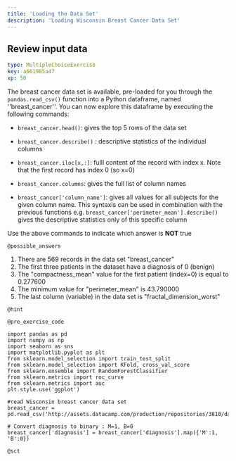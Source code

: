 ```yaml
---
title: 'Loading the Data Set'
description: 'Loading Wisconsin Breast Cancer Data Set'
---
```


## Review input data

```yaml
type: MultipleChoiceExercise
key: a661985a47
xp: 50
```

The breast cancer data set is available, pre-loaded for you through the `pandas.read_csv()` function into a Python dataframe, named ''breast_cancer''. You can now explore this dataframe by executing the following commands:

- `breast_cancer.head()`: gives the top 5 rows of the data set

- `breast_cancer.describe()` : descriptive statistics of the individual columns

- `breast_cancer.iloc[x,:]`: fulll content of the record with index x. Note that the first record has index 0 (so x=0)

- `breast_cancer.columns`: gives the full list of column names

- `breast_cancer['column_name']`: gives all values for all subjects for the given column name. This syntaxis can be used in combination with the previous functions e.g. `breast_cancer['perimeter_mean'].describe()` gives the descriptive statistics only of this specific column


Use the above commands to indicate which answer is **NOT** true

`@possible_answers`
1. There are 569 records in the data set "breast_cancer"
2. The first three patients in the dataset have a diagnosis of 0 (benign)
3. The "compactness_mean" value for the first patient (index=0) is equal to 0.277600
4. The minimum value for "perimeter_mean" is 43.790000
5. The last column (variable) in the data set is "fractal_dimension_worst"

`@hint`


`@pre_exercise_code`
```{python}
import pandas as pd
import numpy as np
import seaborn as sns
import matplotlib.pyplot as plt
from sklearn.model_selection import train_test_split 
from sklearn.model_selection import KFold, cross_val_score 
from sklearn.ensemble import RandomForestClassifier 
from sklearn.metrics import roc_curve
from sklearn.metrics import auc
plt.style.use('ggplot')

#read Wisconsin breast cancer data set
breast_cancer = pd.read_csv('http://assets.datacamp.com/production/repositories/3810/datasets/7c19b7d9c1db98790fcf3efc234807a478e6a53e/data.csv')

# Convert diagnosis to binary : M=1, B=0
breast_cancer['diagnosis'] = breast_cancer['diagnosis'].map({'M':1, 'B':0})
```

`@sct`
```{python}

```
